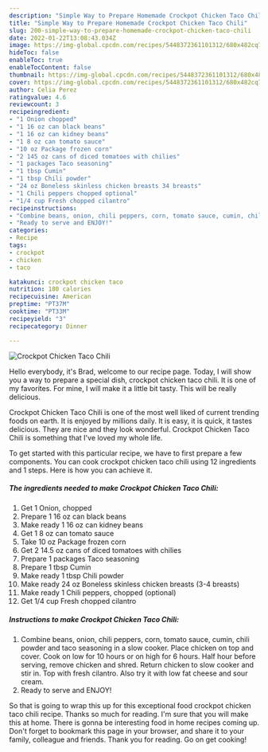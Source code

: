 ```yaml
---
description: "Simple Way to Prepare Homemade Crockpot Chicken Taco Chili"
title: "Simple Way to Prepare Homemade Crockpot Chicken Taco Chili"
slug: 200-simple-way-to-prepare-homemade-crockpot-chicken-taco-chili
date: 2022-01-22T13:08:43.034Z
image: https://img-global.cpcdn.com/recipes/5448372361101312/680x482cq70/crockpot-chicken-taco-chili-recipe-main-photo.jpg
hideToc: false
enableToc: true
enableTocContent: false
thumbnail: https://img-global.cpcdn.com/recipes/5448372361101312/680x482cq70/crockpot-chicken-taco-chili-recipe-main-photo.jpg
cover: https://img-global.cpcdn.com/recipes/5448372361101312/680x482cq70/crockpot-chicken-taco-chili-recipe-main-photo.jpg
author: Celia Perez
ratingvalue: 4.6
reviewcount: 3
recipeingredient:
- "1 Onion chopped"
- "1 16 oz can black beans"
- "1 16 oz can kidney beans"
- "1 8 oz can tomato sauce"
- "10 oz Package frozen corn"
- "2 145 oz cans of diced tomatoes with chilies"
- "1 packages Taco seasoning"
- "1 tbsp Cumin"
- "1 tbsp Chili powder"
- "24 oz Boneless skinless chicken breasts 34 breasts"
- "1 Chili peppers chopped optional"
- "1/4 cup Fresh chopped cilantro"
recipeinstructions:
- "Combine beans, onion, chili peppers, corn, tomato sauce, cumin, chili powder and taco seasoning in a slow cooker. Place chicken on top and cover. Cook on low for 10 hours or on high for 6 hours. Half hour before serving, remove chicken and shred. Return chicken to slow cooker and stir in. Top with fresh cilantro. Also try it with low fat cheese and sour cream."
- "Ready to serve and ENJOY!"
categories:
- Recipe
tags:
- crockpot
- chicken
- taco

katakunci: crockpot chicken taco 
nutrition: 180 calories
recipecuisine: American
preptime: "PT37M"
cooktime: "PT33M"
recipeyield: "3"
recipecategory: Dinner

---
```



![Crockpot Chicken Taco Chili](https://img-global.cpcdn.com/recipes/5448372361101312/680x482cq70/crockpot-chicken-taco-chili-recipe-main-photo.jpg)

Hello everybody, it's Brad, welcome to our recipe page. Today, I will show you a way to prepare a special dish, crockpot chicken taco chili. It is one of my favorites. For mine, I will make it a little bit tasty. This will be really delicious.

Crockpot Chicken Taco Chili is one of the most well liked of current trending foods on earth. It is enjoyed by millions daily. It is easy, it is quick, it tastes delicious. They are nice and they look wonderful. Crockpot Chicken Taco Chili is something that I've loved my whole life.




To get started with this particular recipe, we have to first prepare a few components. You can cook crockpot chicken taco chili using 12 ingredients and 1 steps. Here is how you can achieve it.

<!--inarticleads1-->

##### The ingredients needed to make Crockpot Chicken Taco Chili:

1. Get 1 Onion, chopped
1. Prepare 1 16 oz can black beans
1. Make ready 1 16 oz can kidney beans
1. Get 1 8 oz can tomato sauce
1. Take 10 oz Package frozen corn
1. Get 2 14.5 oz cans of diced tomatoes with chilies
1. Prepare 1 packages Taco seasoning
1. Prepare 1 tbsp Cumin
1. Make ready 1 tbsp Chili powder
1. Make ready 24 oz Boneless skinless chicken breasts (3-4 breasts)
1. Make ready 1 Chili peppers, chopped (optional)
1. Get 1/4 cup Fresh chopped cilantro




<!--inarticleads2-->

##### Instructions to make Crockpot Chicken Taco Chili:

1. Combine beans, onion, chili peppers, corn, tomato sauce, cumin, chili powder and taco seasoning in a slow cooker. Place chicken on top and cover. Cook on low for 10 hours or on high for 6 hours. Half hour before serving, remove chicken and shred. Return chicken to slow cooker and stir in. Top with fresh cilantro. Also try it with low fat cheese and sour cream.
1. Ready to serve and ENJOY!



So that is going to wrap this up for this exceptional food crockpot chicken taco chili recipe. Thanks so much for reading. I'm sure that you will make this at home. There is gonna be interesting food in home recipes coming up. Don't forget to bookmark this page in your browser, and share it to your family, colleague and friends. Thank you for reading. Go on get cooking!
